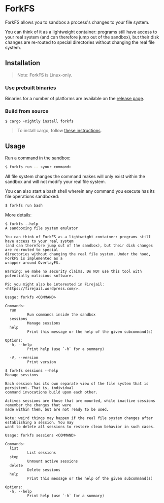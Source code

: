 # ForkFS

ForkFS allows you to sandbox a process's changes to your file system.

You can think of it as a lightweight container: programs still have access to your real system
(and can therefore jump out of the sandbox), but their disk changes are re-routed to special
directories without changing the real file system.

## Installation

> Note: ForkFS is Linux-only.

### Use prebuilt binaries

Binaries for a number of platforms are available on the
[release page](https://github.com/SUPERCILEX/forkfs/releases/latest).

### Build from source

```console,ignore
$ cargo +nightly install forkfs
```

> To install cargo, follow
> [these instructions](https://doc.rust-lang.org/cargo/getting-started/installation.html).

## Usage

Run a command in the sandbox:

```sh
$ forkfs run -- <your command>
```

All file system changes the command makes will only exist within the sandbox and will not modify
your real file system.

You can also start a bash shell wherein any command you execute has its file operations sandboxed:

```sh
$ forkfs run bash
```

More details:

```console
$ forkfs --help
A sandboxing file system emulator

You can think of ForkFS as a lightweight container: programs still have access to your real system
(and can therefore jump out of the sandbox), but their disk changes are re-routed to special
directories without changing the real file system. Under the hood, ForkFS is implemented as a
wrapper around OverlayFS.

Warning: we make no security claims. Do NOT use this tool with potentially malicious software.

PS: you might also be interested in Firejail: <https://firejail.wordpress.com/>.

Usage: forkfs <COMMAND>

Commands:
  run
          Run commands inside the sandbox
  sessions
          Manage sessions
  help
          Print this message or the help of the given subcommand(s)

Options:
  -h, --help
          Print help (use `-h` for a summary)

  -V, --version
          Print version

$ forkfs sessions --help
Manage sessions

Each session has its own separate view of the file system that is persistent. That is, individual
command invocations build upon each other.

Actives sessions are those that are mounted, while inactive sessions remember the changes that were
made within them, but are not ready to be used.

Note: weird things may happen if the real file system changes after establishing a session. You may
want to delete all sessions to restore clean behavior in such cases.

Usage: forkfs sessions <COMMAND>

Commands:
  list
          List sessions
  stop
          Unmount active sessions
  delete
          Delete sessions
  help
          Print this message or the help of the given subcommand(s)

Options:
  -h, --help
          Print help (use `-h` for a summary)

```
